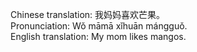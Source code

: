 Chinese translation: 我妈妈喜欢芒果。  
Pronunciation: Wǒ māmā xǐhuān mángguǒ.  
English translation: My mom likes mangos.